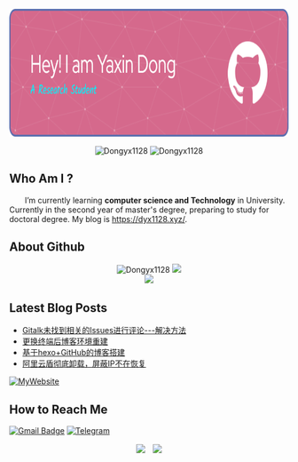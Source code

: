 <p align="center"> <img height="230px" src="./github-header-image.png"></p>
<p align="center"> <img src="https://komarev.com/ghpvc/?username=Dongyx1128&label=Profile%20views&color=0e75b6&style=flat" alt="Dongyx1128" /> <img src="https://visitor-badge.glitch.me/badge?page_id=Dongyx1128.profile" alt="Dongyx1128" /></p>

## Who Am I ?
&emsp;&emsp;I’m currently learning **computer science and Technology** in University. Currently in the second year of master's degree, preparing to study for doctoral degree. My blog is https://dyx1128.xyz/.

## About Github

<!-- GitHub数据统计 -->
<div align="center">
  <img height="160px" src="https://github-readme-stats.vercel.app/api?username=Dongyx1128&show_icons=true&hide_title=false&locale=en&theme=buefy&count_private=true&include_all_commits=true" alt="Dongyx1128" />
  <img height="160px" src="https://github-readme-stats.vercel.app/api/top-langs/?username=Dongyx1128&hide_title=false&hide_border=false&layout=compact&langs_count=6&theme=buefy" />
</div>

<div align="center"> <img height="300px" src="https://activity-graph.herokuapp.com/graph?username=Dongyx1128&theme=minimal" /> </div>


## Latest Blog Posts
<!-- BLOG-POST-LIST:START -->
- [Gitalk未找到相关的Issues进行评论---解决方法](https://dyx1128.xyz/2022/05/07/gitalk/)
- [更换终端后博客环境重建](https://dyx1128.xyz/2022/05/07/%E6%9B%B4%E6%8D%A2%E7%BB%88%E7%AB%AF%E5%90%8E%E5%8D%9A%E5%AE%A2%E7%8E%AF%E5%A2%83%E9%87%8D%E5%BB%BA/)
- [基于hexo+GitHub的博客搭建](https://dyx1128.xyz/2020/10/06/%E5%8D%9A%E5%AE%A2%E6%90%AD%E5%BB%BA%E4%B8%8E%E7%BC%96%E8%BE%91/)
- [阿里云盾彻底卸载，屏蔽IP不在恢复](https://dyx1128.xyz/2020/10/06/%E9%98%BF%E9%87%8C%E4%BA%91%E7%9B%BE%E5%BD%BB%E5%BA%95%E5%8D%B8%E8%BD%BD%EF%BC%8C%E5%B1%8F%E8%94%BDIP%E4%B8%8D%E5%86%8D%E6%81%A2%E5%A4%8D/)
<!-- BLOG-POST-LIST:END -->
[![MyWebsite](https://img.shields.io/badge/website-000000?style=for-the-badge&logo=About.me&logoColor=white)](https://dyx1128.xyz/)

## How to Reach Me
[![Gmail Badge](https://img.shields.io/badge/Gmail-D14836?style=for-the-badge&logo=gmail&logoColor=white=mailto:dongyx1128@163.com)](mailto:dongyx1128@163.com)
[![Telegram](https://img.shields.io/badge/Telegram-2CA5E0?style=for-the-badge&logo=telegram&logoColor=white)](https://t.me/dyx1128)

<p align="center"><img align="center" src="https://img.shields.io/badge/Made%20with-Markdown-1f425f.svg" />&emsp;<img align="center" src="https://img.shields.io/badge/Ask%20me-anything-1abc9c.svg" /></p>
